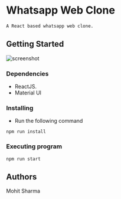 # Whatsapp Web Clone
    A React based whatsapp web clone.
## Getting Started
![screenshot](https://user-images.githubusercontent.com/61149316/103240201-ad27cc80-4975-11eb-8df2-bef08ba58e43.JPG)

### Dependencies
* ReactJS.
* Material UI
### Installing
* Run the following command
```
npm run install
```
### Executing program
```
npm run start
```
## Authors
Mohit Sharma

